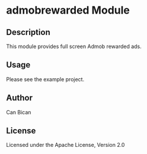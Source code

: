 # admobrewarded Module

## Description

This module provides full screen Admob rewarded ads.

## Usage

Please see the example project.

## Author

Can Bican

## License

Licensed under the Apache License, Version 2.0
